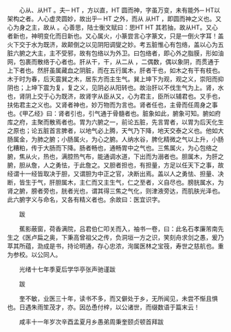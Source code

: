 <!-- { "loadSidebar": true } -->
　　心从、从HT 。夫─ HT ，方以直，HT 圆而神，字虽万变，未有能外─ HT以架构之者。人心虚灵圆妙，故出乎─ HT 之外，而从 从HT ，即圆而神之义也。又心为身之主，故从 。心善思，陆士衡文赋曰：思HT HT 其若抽，故从HT。又心者新也，神明变化而日新也。又心属火，小篆尝言心字篆文，只是一倒火字耳！盖火下交于水为既济，故颠倒之以见阴阳调燮之妙。考五脏惟心有包络，盖以心为五脏六腑之大主，主不受邪，故有包络以为外卫。曰包络者，即心外之脂膜，形如油网，包裹而散络于心者也。肝从干，干，从二从 ，二偶数，偶以象阴，而贯通于上下者也。然肝虽属藏血之阴脏，而在五行属木，肝者干也，如木之有干有枝也。木于时为春，后天震巽之木，居东方而主生气。巽上坤下为观，观之义，崇阳而抑阴也；上坤下震为复，复之义，见阴必从阳转也。故治肝以不伐生气为上。肾，水也，肾阴上交于心为既济，故肾字从臣从又，心为君主，臣所以辅君也。又手也，扶佑君主之义也。又肾者神也，妙万物而为言也。肾者任也，主骨而任周身之事也。《甲乙经》曰：肾者引也，引气通于骨髓者也。脏象如此，腑象可知。腑如府库之府，主聚而散焉者也。胃为六腑之一，前论五脏，先言胃者，以胃为后天化生之原也；论五脏首言脾者，以地气必上腾，天气乃下降，地天交泰之义也。他如大肠属金，为肺之腑；小肠属火，为心之腑。人纳水谷，脾化精微之气以上升，小肠化糟粕，传于大肠而下降。肠者畅也，通畅胃中之气也。三焦属火，为心包络之腑，焦从火，热也，满腔热气布，能通调水道，下出而为溺者也。胆属木，为肝之腑，胆从詹，人之勇怯，于此詹之。又胆者担也，有担量，方足以任天下之事，故经谓十一经皆取决于胆，又谓胆为中正之官，决断出焉。盖以人之勇怯、担量、决断，皆生于气，肝胆属木，主仁而又主生气，仁之至者，义自尽也。膀胱属水，为肾之腑，膀者旁也，胱者光也，谓其得三焦之气化，则津液旁达，而肌肤光泽也。此六腑字义与命名，又各有精义者也。余故曰：医宜识字。

　　跋

　　蕉影蔽窗，荷香满院，吕君伯仁叩关而入，袖书一卷，曰：此名石孝廉芾南先生之《医卢扁之奥，下秉高曾祖父之传，负洞垣一方之识，笑刻舟求剑之愚，爰乃萃其所蕴，泐成是书，持论明通，存心忠浓，洵属医林之宝筏，寿世之慈航也。重为参校。以公同人。

　　光绪十七年季夏后学华亭张声驰谨跋

　　跋

　　奎不敏，业医三十年，读书不多，而又僻处于乡，无所闻见，未尝不惭且惧也。日遇朱雨笙茂才，亦。因怂恿付梓，以公诸世，而缀数语于篇末云！

　　咸丰十一年岁次辛酉孟夏月乡愚弟周秉奎颐贞顿首拜跋

　　

